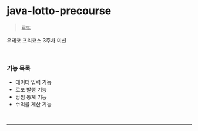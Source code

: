 # java-lotto-precourse

> 로또

우테코 프리코스 3주차 미션

<br>

### 기능 목록

- 데이터 입력 기능
- 로또 발행 기능
- 당첨 통계 기능
- 수익률 계산 기능

<br>

---


